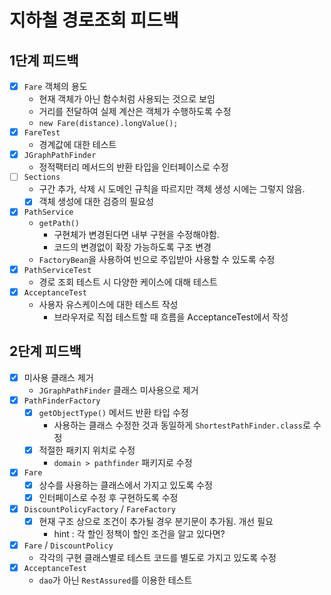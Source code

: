 # 지하철 경로조회 피드백

## 1단계 피드백

- [x] `Fare` 객체의 용도
    - 현재 객체가 아닌 함수처럼 사용되는 것으로 보임
    - 거리를 전달하여 실제 계산은 객체가 수행하도록 수정
    - `new Fare(distance).longValue();`
- [x] `FareTest`
    - 경계값에 대한 테스트
- [x] `JGraphPathFinder`
    - 정적팩터리 메서드의 반환 타입을 인터페이스로 수정
- [ ] `Sections`
    - 구간 추가, 삭제 시 도메인 규칙을 따르지만 객체 생성 시에는 그렇지 않음.
    - [x] 객체 생성에 대한 검증의 필요성
- [x] `PathService`
    - `getPath()`
        - 구현체가 변경된다면 내부 구현을 수정해야함.
        - 코드의 변경없이 확장 가능하도록 구조 변경
    - `FactoryBean`을 사용하여 빈으로 주입받아 사용할 수 있도록 수정
- [x] `PathServiceTest`
    - 경로 조회 테스트 시 다양한 케이스에 대해 테스트
- [x] `AcceptanceTest`
    - 사용자 유스케이스에 대한 테스트 작성
        - 브라우저로 직접 테스트할 때 흐름을 AcceptanceTest에서 작성

## 2단계 피드백

- [x] 미사용 클래스 제거
  - `JGraphPathFinder` 클래스 미사용으로 제거 
- [x] `PathFinderFactory`
    - [x] `getObjectType()` 메서드 반환 타입 수정
      - 사용하는 클래스 수정한 것과 동일하게 `ShortestPathFinder.class`로 수정 
    - [x] 적절한 패키지 위치로 수정
      - `domain > pathfinder` 패키지로 수정  
- [x] `Fare`
    - [x] 상수를 사용하는 클래스에서 가지고 있도록 수정
    - [x] 인터페이스로 수정 후 구현하도록 수정
- [x] `DiscountPolicyFactory` / `FareFactory`
    - [x] 현재 구조 상으로 조건이 추가될 경우 분기문이 추가됨. 개선 필요
        - hint : 각 할인 정책이 할인 조건을 알고 있다면?
- [x] `Fare` / `DiscountPolicy`
    - 각각의 구현 클래스별로 테스트 코드를 별도로 가지고 있도록 수정
- [x] `AcceptanceTest`
    - `dao`가 아닌 `RestAssured`를 이용한 테스트  


